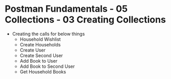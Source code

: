 # Postman Fundamentals - 05 Collections - 03 Creating Collections

- Creating the calls for below things
	- Household Wishlist
	- Create Households
	- Create User
	- Create Second User
	- Add Book to User
	- Add Book to Second User
	- Get Household Books